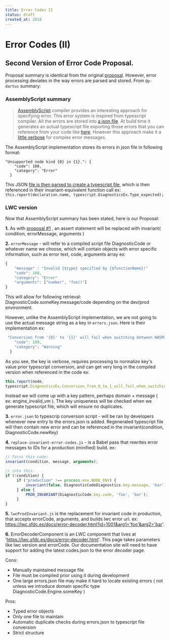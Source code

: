 ```yaml
---
title: Error Codes II
status: draft
created_at: 2018
---
```


# Error Codes (II)

## **Second Version of Error Code Proposal.**
Proposal summary is identical from the original [proposal](0000-error-code-system.md). However, error processing deviates in the way errors are parsed and stored. From `@p-dartus` summary:

### AssemblyScript summary
>[AssemblyScript](https://github.com/AssemblyScript/assemblyscript) compiler provides an interesting approach for specifying error. This error system is inspired from typescript compiler. All the errors are stored into [a json file](https://github.com/AssemblyScript/assemblyscript/blob/master/src/diagnosticMessages.json). At build time it generates an actual typescript file exporting those errors that you can reference from your code like [here](https://github.com/AssemblyScript/assemblyscript/blob/master/src/program.ts#L464).
>However this approach make it a [little verbose](https://github.com/AssemblyScript/assemblyscript/blob/master/src/program.ts#L551) for complex error messages.

The AssemblyScript implementation stores its errors in json file in following format:
```
"Unsupported node kind {0} in {1}.": {
    "code": 100,
    "category": "Error"
  }
```

This JSON [file is then parsed to create a typescript file](https://github.com/AssemblyScript/assemblyscript/blob/master/src/diagnosticMessages.generated.ts), which is then referenced in their invariant-equivalent function call ex:
```this.report(declaration.name, typescript.DiagnosticsEx.Type_expected); ```

### LWC version
Now that AssemblyScript summary has been stated, here is our Proposal:

**1.** As with [proposal #1](0000-error-code-system.md) , an assert statement will be replaced with invariant( condition, errorMessage, arguments )

**2.** `errorMessage` - will refer to a compiled script file DiagnosticCode or whatever name we choose, which will contain objects with error specific information, such as error text, code, arguments array ex:

```js
{
    "message" : "Invalid {$type} specified by {$functionName}!"
    "code": 100,
    "category": "Error"
    "arguments": ["number", "foo()"]
}
```
This will allow for following retrieval: DiagnosticCode.someKey.message/code depending on the dev/prod environment.

However, unlike the AssemblyScript implementation, we are not going to use the actual message string as a key in `errors.json`. Here is their implementation ex:
```js
 "Conversion from '{0}' to '{1}' will fail when switching between WASM32/64.'": {
    "code": 109,
    "category": "Warning"
  }
```
As you see, the key is verbose, requires processing to normalize key's value prior typescript conversion, and can get very long in the compiled version when referenced in the code ex:
```js
this.report(node,
typescript.DiagnosticsEx.Conversion_from_0_to_1_will_fail_when_switching_between_WASM32_64, fromType.toString(), toType.toString());
```

Instead we will come up with a key pattern,  perhaps domain + message ( ex: engine_invalid_vm ). The key uniqueness will be checked when we generate typescript file, which will ensure no duplicates.

**3.** `error.json` to typescrip conversion script - will be ran by developers whenever new entry to the errors.json is added. Regenerated typescript file will then contain new error and can be referenced in the invariant(condition, DiagnosticCode.newKey)

**4.** `replace-invariant-error-codes.js` - is a Babel pass that rewrites error messages to IDs for a production (minified) build. ex:
```js
// Turns this code:
invariant(condition, message, arguments);
```

```js
// into this:
if (!condition) {
     if ("production" !== process.env.NODE_ENV) {
         invariant(false, DiagnosticCodeDiagnostics.key.message, 'bar');
     } else {
         PROD_INVARIANT(DiagnosticCode.key.code, 'foo', 'bar');
     }
}
```

**5.** `lwcProdInvariant.js` is the replacement for invariant code in production, that accepts errorCode, arguments, and builds lwc error url. ex: https://lwc.sfdc.es/docs/error-decoder.html?id=1001&arg1='foo'&arg2='bar'.

**6.** ErrorDecoderComponent is an LWC component that lives at 'https://lwc.sfdc.es/docs/error-decoder.html'. This page takes parameters like lwc version and errorCode. Our documentation site will need to have support for adding the latest codes.json to the error decoder page.




Cons:
- Manually maintained message file
- File must be compiled prior using it during development
- One large errors.json file may make it hard to locate existing errors ( not unless we introduce domain specific type DiagnosticCode.Engine.someKey )

Pros:
- Typed error objects
- Only one file to maintain
- Automatic duplicate checks during errors.json to typescript file conversion
- Strict structure

